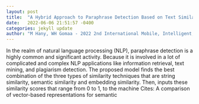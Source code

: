 ```yaml
---
layout: post
title:  "A Hybrid Approach to Paraphrase Detection Based on Text Similarities and Machine Learning Classifiers"
date:   2022-06-06 21:51:57 -0400
categories: jekyll update
author: "M Hany, WH Gomaa - 2022 2nd International Mobile, Intelligent, and , 2022"
---
```

In the realm of natural language processing (NLP), paraphrase detection is a highly common and significant activity. Because it is involved in a lot of complicated and complex NLP applications like information retrieval, text mining, and plagiarism detection. The proposed model finds the best combination of the three types of similarity techniques that are string similarity, semantic similarity and embedding similarity. Then, inputs these similarity scores that range from 0 to 1, to the machine 
Cites: A comparison of vector-based representations for semantic